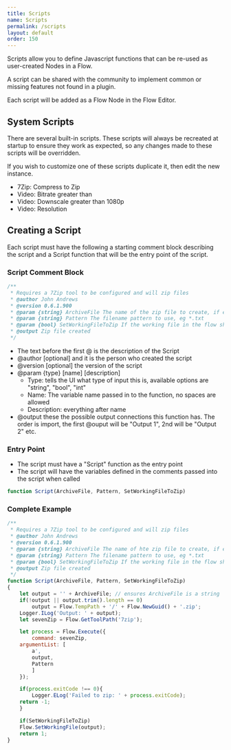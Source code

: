 ```yaml
---
title: Scripts
name: Scripts
permalink: /scripts
layout: default
order: 150
---
```


Scripts allow you to define Javascript functions that can be re-used as user-created Nodes in a Flow.

A script can be shared with the community to implement common or missing features not found in a plugin.

Each script will be added as a Flow Node in the Flow Editor.

## System Scripts
There are several built-in scripts. 
These scripts will always be recreated at startup to ensure they work as expected, so any changes made to these scripts will be overridden.

If you wish to customize one of these scripts duplicate it, then edit the new instance.
* 7Zip: Compress to Zip
* Video: Bitrate greater than
* Video: Downscale greater than 1080p
* Video: Resolution

## Creating a Script
Each script must have the following a starting comment block describing the script and a Script function that will be the entry point of the script.

### Script Comment Block
```javascript
/**
 * Requires a 7Zip tool to be configured and will zip files
 * @author John Andrews
 * @version 0.6.1.900
 * @param {string} ArchiveFile The name of the zip file to create, if empty a random name will be used
 * @param {string} Pattern The filename pattern to use, eg *.txt
 * @param {bool} SetWorkingFileToZip If the working file in the flow should be set to the newly created zip file
 * @output Zip file created
 */
```
* The text before the first @ is the description of the Script
* @author [optional] and it is the person who created the script
* @version [optional] the version of the script
* @param {type} [name] [description]
  * Type: tells the UI what type of input this is, available options are "string", "bool", "int"
  * Name: The variable name passed in to the function, no spaces are allowed
  * Description: everything after name
* @output these the possible output connections this function has.  The order is import, the first @ouput will be "Output 1", 2nd will be "Output 2" etc.

### Entry Point
* The script must have a "Script" function as the entry point
* The script will have the variables defined in the comments passed into the script when called
```javascript
function Script(ArchiveFile, Pattern, SetWorkingFileToZip)
```

### Complete Example
```javascript
/**
 * Requires a 7Zip tool to be configured and will zip files
 * @author John Andrews
 * @version 0.6.1.900
 * @param {string} ArchiveFile The name of hte zip file to create, if empty a random name will be used
 * @param {string} Pattern The filename pattern to use, eg *.txt
 * @param {bool} SetWorkingFileToZip If the working file in the flow should be set to the newly created zip file
 * @output Zip file created
 */
function Script(ArchiveFile, Pattern, SetWorkingFileToZip)
{
    let output = '' + ArchiveFile; // ensures ArchiveFile is a string
    if(!output || output.trim().length == 0)
        output = Flow.TempPath + '/' + Flow.NewGuid() + '.zip';
    Logger.ILog('Output: ' + output);
    let sevenZip = Flow.GetToolPath('7zip');

    let process = Flow.Execute({
        command: sevenZip,
	argumentList: [
	    a',
	    output,
	    Pattern
    	]
    });

    if(process.exitCode !== 0){
        Logger.ELog('Failed to zip: ' + process.exitCode);
	return -1;
    }

    if(SetWorkingFileToZip)
	Flow.SetWorkingFile(output);
    return 1;
}
```
